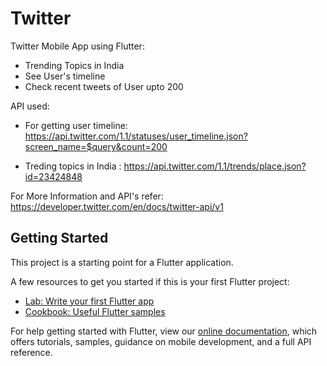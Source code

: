 # Twitter

Twitter Mobile App using Flutter:
  * Trending Topics in India 
  * See User's timeline
  * Check recent tweets of User upto 200
  

API used:
  * For getting user timeline: 
            https://api.twitter.com/1.1/statuses/user_timeline.json?screen_name=$query&count=200
            
  * Treding topics in India : 
          https://api.twitter.com/1.1/trends/place.json?id=23424848
          
For More Information and API's refer:
          https://developer.twitter.com/en/docs/twitter-api/v1
          
          
## Getting Started

This project is a starting point for a Flutter application.

A few resources to get you started if this is your first Flutter project:

- [Lab: Write your first Flutter app](https://flutter.dev/docs/get-started/codelab)
- [Cookbook: Useful Flutter samples](https://flutter.dev/docs/cookbook)

For help getting started with Flutter, view our
[online documentation](https://flutter.dev/docs), which offers tutorials,
samples, guidance on mobile development, and a full API reference.

